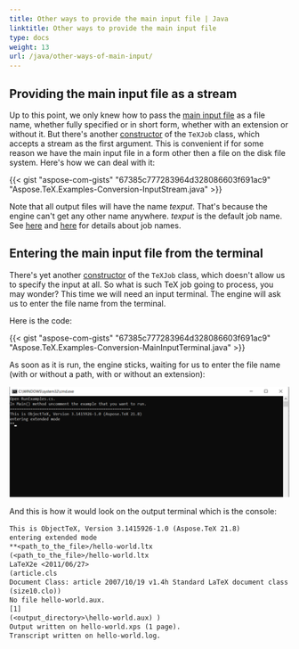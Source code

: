 ```yaml
---
title: Other ways to provide the main input file | Java
linktitle: Other ways to provide the main input file
type: docs
weight: 13
url: /java/other-ways-of-main-input/
---
```


## **Providing the main input file as a stream**

Up to this point, we only knew how to pass the [main input file](/tex/net/tex-io/#tex-input) as a file name, whether fully specified or in short form, whether with an extension or without it. But there's another [constructor](https://apireference.aspose.com/tex/java/com.aspose.tex/TeXJob#TeXJob-java.io.InputStream-com.aspose.tex.rendering.Device-com.aspose.tex.TeXOptions-) of the `TeXJob` class, which accepts a stream as the first argument. This is convenient if for some reason we have the main input file in a form other then a file on the disk file system. Here's how we can deal with it:

{{< gist "aspose-com-gists" "67385c777283964d328086603f691ac9" "Aspose.TeX.Examples-Conversion-InputStream.java" >}}

Note that all output files will have the name *texput*. That's because the engine can't get any other name anywhere. *texput* is the default job name. See [here](/tex/net/tex-io/#tex-output) and [here](/tex/java/other-options/#how-to-set-the-job-name) for details about job names.

## **Entering the main input file from the terminal**

There's yet another [constructor](https://apireference.aspose.com/tex/java/com.aspose.tex/TeXJob#TeXJob-com.aspose.tex.rendering.Device-com.aspose.tex.TeXOptions-) of the `TeXJob` class, which doesn't allow us to specify the input at all. So what is such TeX job going to process, you may wonder? This time we will need an input terminal. The engine will ask us to enter the file name from the terminal.

Here is the code:

{{< gist "aspose-com-gists" "67385c777283964d328086603f691ac9" "Aspose.TeX.Examples-Conversion-MainInputTerminal.java" >}}

As soon as it is run, the engine sticks, waiting for us to enter the file name (with or without a path, with or without an extension):


![](Conversion-MainInputTerminal.png)

And this is how it would look on the output terminal which is the console:

```text
This is ObjectTeX, Version 3.1415926-1.0 (Aspose.TeX 21.8)
entering extended mode
**<path_to_the_file>/hello-world.ltx
(<path_to_the_file>/hello-world.ltx
LaTeX2e <2011/06/27>
(article.cls
Document Class: article 2007/10/19 v1.4h Standard LaTeX document class
(size10.clo))
No file hello-world.aux.
[1]
(<output_directory>\hello-world.aux) )
Output written on hello-world.xps (1 page).
Transcript written on hello-world.log.
```